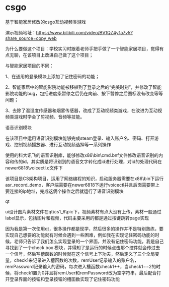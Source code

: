 # csgo
基于智能家居修改的csgo互动视频类游戏

演示视频地址：https://www.bilibili.com/video/BV1QZ4y1a7v5?share_source=copy_web

为什么要做这个项目：学校实习时跟着老师手把手做了一个智能家居项目，觉得有点无聊，在该项目上改进自己做了这个项目；

与智能家居项目的不同：

1、在通用的登录模块上添加了记住密码的功能；

2、智能家居中的智能影院功能被移植到了登录之后的“完美时刻”，并修改了智能影院功能的bug，包括进度条暂停之后仍在向前、按下暂停之后图标没有改变等等问题；

3、去除了温湿度传感器和烟雾传感器，改成了互动视频类游戏，在改进为互动视频类游戏时学会了剪视频、音频等技能。

语音识别模块

在该项目中运用语音识别模块能够完成steam登录、输入账户名、密码、打开游戏、控制视频播放器、进行互动视频选择等一系列操作

使用的科大讯飞的语音识别库，能够修改x86\bin\cmd.bnf文件修改语音识别的内容和传的id，其实质是将识别到的语音文字转化成id进行处理，对id的处理代码在newer6818\voicectl.c文件下

该项目是CS架构项目，运用了网络编程的知识，启动服务器需要在x86\bin下运行asr_record_demo，客户端需要在newer6818下运行voicectl并且后面需要带上要连接的ip地址，完成这俩个操作之后就运行了语音识别模块

qt

ui设计图片素材文件在qt\cs1_6\pic下，视频素材有点大没有上传，素材一般通过label显示，包括图片和视频，代码主要采用的都是通过按键跳转page实现

因为我是第一次使用qt，很多操作都是现学，然后很多的操作并不是特别熟练，要实现自己想要的功能就有时候会遇到一些困难，例如我在实现记住密码功能的时候，老师只告诉了我们怎么实现登录的一个界面，并没有记住密码功能，我是自己寻找到了一个check box 模块，并得知了是运行的时候点击那个控件就会传过去一个信号，然后写槽函数的时候就在这个信号上下功夫，然后定义了三个全局变量，check1来记录进入槽函数的次数，remUser记录输入的账户名，remPassword记录输入的密码，每次进入槽函数check1++，当check1==2的时候，将check1置为0并且将remUser和remPassword改为空字符串，最后配合打开登录界面的按钮和登录按钮的槽函数实现了记住密码功能
